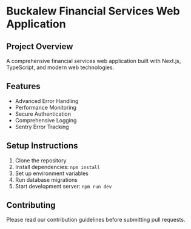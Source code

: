 # Buckalew Financial Services Web Application

## Project Overview
A comprehensive financial services web application built with Next.js, TypeScript, and modern web technologies.

## Features
- Advanced Error Handling
- Performance Monitoring
- Secure Authentication
- Comprehensive Logging
- Sentry Error Tracking

## Setup Instructions
1. Clone the repository
2. Install dependencies: `npm install`
3. Set up environment variables
4. Run database migrations
5. Start development server: `npm run dev`

## Contributing
Please read our contribution guidelines before submitting pull requests.